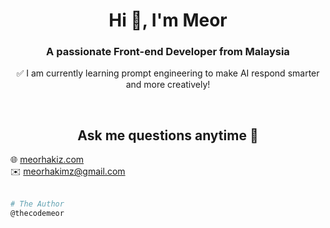 <h1 align="center">Hi 👋, I'm Meor</h1>
<h3 align="center">A passionate Front-end Developer from Malaysia</h3>
<p align="center">✅  I am currently learning prompt engineering to make AI respond smarter and more creatively!</p><br>

<h2 align="center">Ask me questions anytime 💬</h2>
🌐 <a align="center" href="https://www.meorhakimz.com/">meorhakiz.com</a><br>
✉️ <a align="center" href="emailto: meorhakimz@gmail.com"> meorhakimz@gmail.com</a>
<br><br>

```bash
# The Author
@thecodemeor
```


<!--
**thecodemeor/thecodemeor** is a ✨ _special_ ✨ repository because its `README.md` (this file) appears on your GitHub profile.

Here are some ideas to get you started:
- 🔭 I’m currently working on ...
- 👯 I’m looking to collaborate on ...
- 🤔 I’m looking for help with ...
- 💬 Ask me about ...

- 😄 Pronouns: ...
- ⚡ Fun fact: ...
-->
